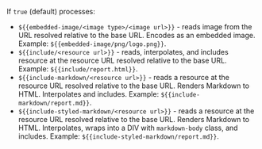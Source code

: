 If ``true`` (default) processes:

* ``${{embedded-image/<image type>/<image url>}}`` - reads image from the URL resolved relative to the base URL. Encodes as an embedded image. Example: ``${{embedded-image/png/logo.png}}``.
* ``${{include/<resource url>}}`` - reads, interpolates, and includes resource at the resource URL resolved relative to the base URL. Example: ``${{include/report.html}}``.
* ``${{include-markdown/<resource url>}}`` - reads a resource at the resource URL resolved relative to the base URL. Renders Markdown to HTML. Interpolates and includes. Example: ``${{include-markdown/report.md}}``.
* ``${{include-styled-markdown/<resource url>}}`` - reads a resource at the resource URL resolved relative to the base URL. Renders Markdown to HTML. Interpolates, wraps into a DIV with ``markdown-body`` class, and includes. Example: ``${{include-styled-markdown/report.md}}``.
